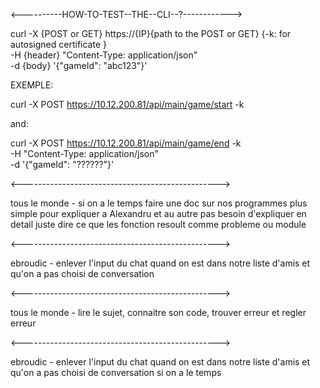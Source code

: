 <----------HOW-TO-TEST--THE--CLI--?------------>

curl -X {POST or GET} https://{IP}{path to the POST or GET} {-k: for autosigned certificate }  \
	-H {header} "Content-Type: application/json" \
	-d {body} '{"gameId": "abc123"}'

EXEMPLE:

curl -X POST https://10.12.200.81/api/main/game/start -k

and:

curl -X POST https://10.12.200.81/api/main/game/end -k \
	-H "Content-Type: application/json" \
	-d '{"gameId": "??????"}'

<------------------------------------------------->

tous le monde - si on a le temps faire une doc sur nos programmes plus simple pour expliquer a Alexandru et au autre pas besoin d'expliquer en detail juste dire ce que les fonction resoult comme probleme ou module

<------------------------------------------------->

ebroudic - enlever l'input du chat quand on est dans notre liste d'amis et qu'on a pas choisi de conversation

<------------------------------------------------->

tous le monde - lire le sujet, connaitre son code, trouver erreur et regler erreur

<------------------------------------------------->

ebroudic - enlever l'input du chat quand on est dans notre liste d'amis et qu'on a pas choisi de conversation si on a le temps
